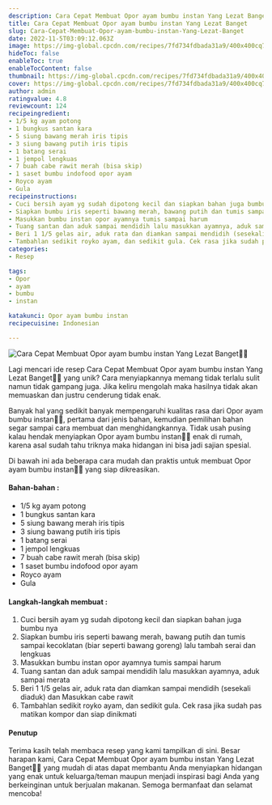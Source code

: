 ```yaml
---
description: Cara Cepat Membuat Opor ayam bumbu instan Yang Lezat Banget"
title: Cara Cepat Membuat Opor ayam bumbu instan Yang Lezat Banget
slug: Cara-Cepat-Membuat-Opor-ayam-bumbu-instan-Yang-Lezat-Banget
date: 2022-11-5T03:09:12.063Z
image: https://img-global.cpcdn.com/recipes/7fd734fdbada31a9/400x400cq70/photo.jpg
hideToc: false
enableToc: true
enableTocContent: false
thumbnail: https://img-global.cpcdn.com/recipes/7fd734fdbada31a9/400x400cq70/photo.jpg
cover: https://img-global.cpcdn.com/recipes/7fd734fdbada31a9/400x400cq70/photo.jpg
author: admin
ratingvalue: 4.8
reviewcount: 124
recipeingredient:
- 1/5 kg ayam potong
- 1 bungkus santan kara
- 5 siung bawang merah iris tipis
- 3 siung bawang putih iris tipis
- 1 batang serai
- 1 jempol lengkuas
- 7 buah cabe rawit merah (bisa skip)
- 1 saset bumbu indofood opor ayam
- Royco ayam
- Gula
recipeinstructions:
- Cuci bersih ayam yg sudah dipotong kecil dan siapkan bahan juga bumbu nya
- Siapkan bumbu iris seperti bawang merah, bawang putih dan tumis sampai kecoklatan (biar seperti bawang goreng) lalu tambah serai dan lengkuas
- Masukkan bumbu instan opor ayamnya tumis sampai harum
- Tuang santan dan aduk sampai mendidih lalu masukkan ayamnya, aduk sampai merata
- Beri 1 1/5 gelas air, aduk rata dan diamkan sampai mendidih (sesekali diaduk) dan Masukkan cabe rawit
- Tambahlan sedikit royko ayam, dan sedikit gula. Cek rasa jika sudah pas matikan kompor dan siap dinikmati
categories:
- Resep

tags:
- Opor
- ayam
- bumbu
- instan

katakunci: Opor ayam bumbu instan
recipecuisine: Indonesian

---
```


![Cara Cepat Membuat Opor ayam bumbu instan Yang Lezat Banget👩‍🍳](https://img-global.cpcdn.com/recipes/7fd734fdbada31a9/400x400cq70/photo.jpg)

Lagi mencari ide resep Cara Cepat Membuat Opor ayam bumbu instan Yang Lezat Banget👩‍🍳 yang unik? Cara menyiapkannya memang tidak terlalu sulit namun tidak gampang juga. Jika keliru mengolah maka hasilnya tidak akan memuaskan dan justru cenderung tidak enak.

Banyak hal yang sedikit banyak mempengaruhi kualitas rasa dari Opor ayam bumbu instan👩‍🍳, pertama dari jenis bahan, kemudian pemilihan bahan segar sampai cara membuat dan menghidangkannya. Tidak usah pusing kalau hendak menyiapkan Opor ayam bumbu instan👩‍🍳 enak di rumah, karena asal sudah tahu triknya maka hidangan ini bisa jadi sajian spesial.

Di bawah ini ada beberapa cara mudah dan praktis untuk membuat Opor ayam bumbu instan👩‍🍳 yang siap dikreasikan.

<!--inarticleads1-->

#### Bahan-bahan :

- 1/5 kg ayam potong
- 1 bungkus santan kara
- 5 siung bawang merah iris tipis
- 3 siung bawang putih iris tipis
- 1 batang serai
- 1 jempol lengkuas
- 7 buah cabe rawit merah (bisa skip)
- 1 saset bumbu indofood opor ayam
- Royco ayam
- Gula

<!--inarticleads2-->

#### Langkah-langkah membuat :

1. Cuci bersih ayam yg sudah dipotong kecil dan siapkan bahan juga bumbu nya
1. Siapkan bumbu iris seperti bawang merah, bawang putih dan tumis sampai kecoklatan (biar seperti bawang goreng) lalu tambah serai dan lengkuas
1. Masukkan bumbu instan opor ayamnya tumis sampai harum
1. Tuang santan dan aduk sampai mendidih lalu masukkan ayamnya, aduk sampai merata
1. Beri 1 1/5 gelas air, aduk rata dan diamkan sampai mendidih (sesekali diaduk) dan Masukkan cabe rawit
1. Tambahlan sedikit royko ayam, dan sedikit gula. Cek rasa jika sudah pas matikan kompor dan siap dinikmati

#### Penutup

Terima kasih telah membaca resep yang kami tampilkan di sini. Besar harapan kami, Cara Cepat Membuat Opor ayam bumbu instan Yang Lezat Banget👩‍🍳 yang mudah di atas dapat membantu Anda menyiapkan hidangan yang enak untuk keluarga/teman maupun menjadi inspirasi bagi Anda yang berkeinginan untuk berjualan makanan. Semoga bermanfaat dan selamat mencoba!